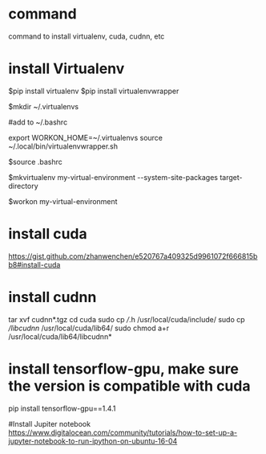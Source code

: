 # command
command to install virtualenv, cuda, cudnn, etc


# install Virtualenv

$pip install virtualenv
$pip install virtualenvwrapper

$mkdir ~/.virtualenvs

#add to ~/.bashrc

export WORKON_HOME=~/.virtualenvs
source ~/.local/bin/virtualenvwrapper.sh

$source .bashrc

$mkvirtualenv my-virtual-environment --system-site-packages target-directory

$workon my-virtual-environment

# install cuda
https://gist.github.com/zhanwenchen/e520767a409325d9961072f666815bb8#install-cuda


# install cudnn
tar xvf cudnn*.tgz
cd cuda
sudo cp */*.h /usr/local/cuda/include/
sudo cp */libcudnn* /usr/local/cuda/lib64/
sudo chmod a+r /usr/local/cuda/lib64/libcudnn*

# install tensorflow-gpu, make sure the version is compatible with cuda
pip install tensorflow-gpu==1.4.1



#Install Jupiter notebook
https://www.digitalocean.com/community/tutorials/how-to-set-up-a-jupyter-notebook-to-run-ipython-on-ubuntu-16-04
